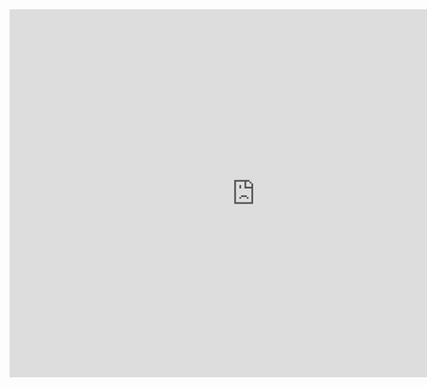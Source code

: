 
<iframe src="https://data.oecd.org/chart/61MM" width="860" height="645" style="border: 0" mozallowfullscreen="true" webkitallowfullscreen="true" allowfullscreen="true"><a href="https://data.oecd.org/chart/61MM" target="_blank">OECD Chart: General government debt, Total, % of GDP, Annual, 2018</a></iframe>

